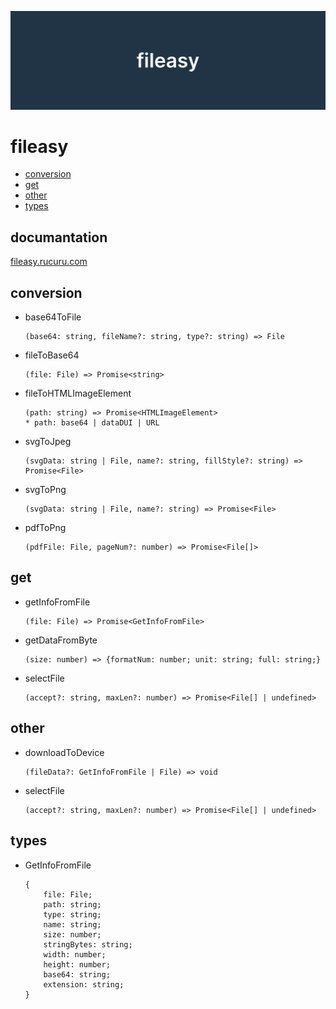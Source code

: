 ![media](https://raw.githubusercontent.com/NAKAK10/fileasy/main/docs/public/media-dark.png)

# fileasy

- [conversion](#conversion)
- [get](#get)
- [other](#other)
- [types](#types)

## documantation

[fileasy.rucuru.com](https://fileasy.rucuru.com/)

## conversion

- base64ToFile
  ```text
  (base64: string, fileName?: string, type?: string) => File
  ```
- fileToBase64
  ```text
  (file: File) => Promise<string>
  ```
- fileToHTMLImageElement
  ```text
  (path: string) => Promise<HTMLImageElement>
  * path: base64 | dataDUI | URL
  ```
- svgToJpeg
  ```text
  (svgData: string | File, name?: string, fillStyle?: string) => Promise<File>
  ```
- svgToPng
  ```text
  (svgData: string | File, name?: string) => Promise<File>
  ```
- pdfToPng
  ```text
  (pdfFile: File, pageNum?: number) => Promise<File[]>
  ```

## get

- getInfoFromFile

  ```text
  (file: File) => Promise<GetInfoFromFile>
  ```

- getDataFromByte
  ```text
  (size: number) => {formatNum: number; unit: string; full: string;}
  ```
- selectFile
  ```text
  (accept?: string, maxLen?: number) => Promise<File[] | undefined>
  ```

## other

- downloadToDevice

  ```text
  (fileData?: GetInfoFromFile | File) => void
  ```

- selectFile
  ```text
  (accept?: string, maxLen?: number) => Promise<File[] | undefined>
  ```

## types

- GetInfoFromFile

  ```text
  {
      file: File;
      path: string;
      type: string;
      name: string;
      size: number;
      stringBytes: string;
      width: number;
      height: number;
      base64: string;
      extension: string;
  }
  ```

